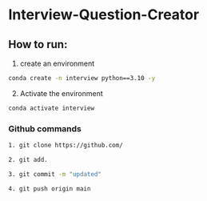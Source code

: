 # Interview-Question-Creator



## How to run:

1. create an environment

```bash
conda create -n interview python==3.10 -y
```
2. Activate the environment

```bash
conda activate interview
```


### Github commands

```bash
1. git clone https://github.com/

2. git add.

3. git commit -m "updated"

4. git push origin main
```
